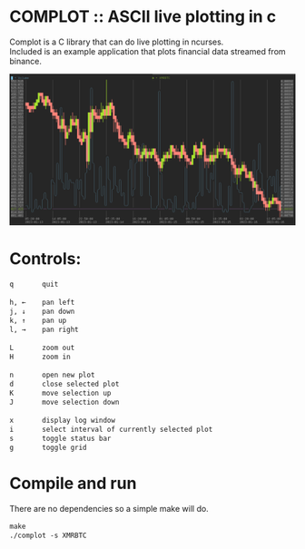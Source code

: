 # COMPLOT :: ASCII live plotting in c

Complot is a C library that can do live plotting in ncurses.  
Included is an example application that plots financial data streamed from binance.  

![screenshot](screenshots/2023-01-16_16-41.png)

# Controls:

    q       quit

    h, ←    pan left
    j, ↓    pan down
    k, ↑    pan up
    l, →    pan right

    L       zoom out
    H       zoom in

    n       open new plot
    d       close selected plot
    K       move selection up
    J       move selection down

    x       display log window
    i       select interval of currently selected plot
    s       toggle status bar
    g       toggle grid


# Compile and run

There are no dependencies so a simple make will do.  

    make
    ./complot -s XMRBTC
